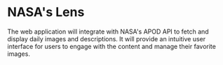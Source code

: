 # NASA's Lens
The web application will integrate with NASA's APOD API to fetch and display daily images  and descriptions. It will provide an intuitive user interface for users to engage with the content  and manage their favorite images.
